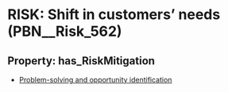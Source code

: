 # RISK: __Shift in customers’ needs__ (PBN__Risk_562)

## Property: has_RiskMitigation

* [Problem-solving and opportunity identification](PBN__RiskMitigation_788)

